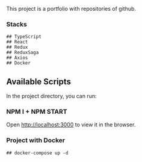 This project is a portfolio with repositories of github.

### Stacks
    ## TypeScript
    ## React
    ## Redux
    ## ReduxSaga
    ## Axios
    ## Docker

## Available Scripts

In the project directory, you can run:

### NPM I + NPM START

Open [http://localhost:3000](http://localhost:3000) to view it in the browser.

### Project with Docker
    ## docker-compose up -d
